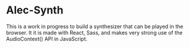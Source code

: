 # Alec-Synth

This is a work in progress to build a synthesizer that can be played in the browser. It it is made with React, Sass, and makes very strong use of the AudioContext() API in JavaScript.
